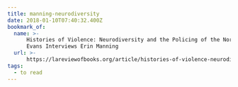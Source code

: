 ```yaml
---
title: manning-neurodiversity
date: 2018-01-10T07:40:32.400Z
bookmark_of:
  name: >-
      Histories of Violence: Neurodiversity and the Policing of the Norm: Brad
      Evans Interviews Erin Manning
  url: >-
      https://lareviewofbooks.org/article/histories-of-violence-neurodiversity-and-the-policing-of-the-norm/#!
tags:
  - to read
---
```


